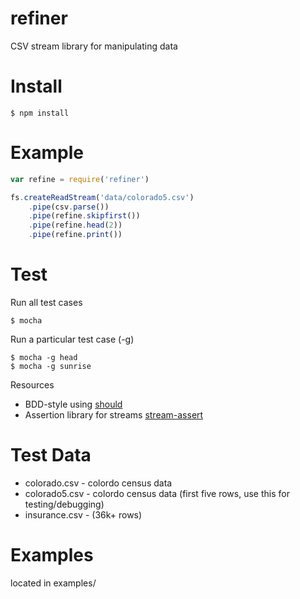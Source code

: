 # refiner

CSV stream library for manipulating data

# Install

	$ npm install

# Example

```javascript
var refine = require('refiner')

fs.createReadStream('data/colorado5.csv')
    .pipe(csv.parse())
    .pipe(refine.skipfirst())
    .pipe(refine.head(2))
    .pipe(refine.print())
```

# Test

Run all test cases

	$ mocha 

Run a particular test case (-g)

	$ mocha -g head
	$ mocha -g sunrise

Resources

- BDD-style using [should](http://chaijs.com/api/bdd/)
- Assertion library for streams [stream-assert](https://www.npmjs.com/package/stream-assert)

# Test Data

* colorado.csv - colordo census data
* colorado5.csv - colordo census data (first five rows, use this for testing/debugging)
* insurance.csv - (36k+ rows)

# Examples

located in examples/
